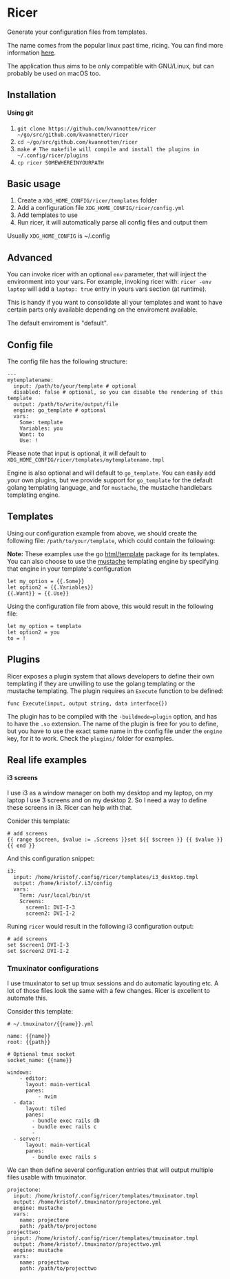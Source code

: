 # Ricer

Generate your configuration files from templates.

The name comes from the popular linux past time, ricing. You can find more information [here](https://wiki.installgentoo.com/index.php/GNU/Linux_ricing).

The application thus aims to be only compatible with GNU/Linux, but can probably be used on macOS too.

## Installation

#### Using git

  1. `git clone https://github.com/kvannotten/ricer ~/go/src/github.com/kvannotten/ricer`
  2. `cd ~/go/src/github.com/kvannotten/ricer`
  3. `make # The makefile will compile and install the plugins in ~/.config/ricer/plugins`
  4. `cp ricer SOMEWHEREINYOURPATH`

## Basic usage

  1. Create a `XDG_HOME_CONFIG/ricer/templates` folder
  2. Add a configuration file `XDG_HOME_CONFIG/ricer/config.yml`
  3. Add templates to use
  4. Run ricer, it will automatically parse all config files and output them
  
Usually `XDG_HOME_CONFIG` is ~/.config
  
## Advanced

You can invoke ricer with an optional `env` parameter, that will inject the environment into your vars. For example, invoking ricer with: `ricer -env laptop` will add a `laptop: true` entry in yours vars section (at runtime).

This is handy if you want to consolidate all your templates and want to have certain parts only available depending on the enviroment available.

The default enviroment is "default".


## Config file

The config file has the following structure:

```
---
mytemplatename:
  input: /path/to/your/template # optional
  disabled: false # optional, so you can disable the rendering of this template
  output: /path/to/write/output/file
  engine: go_template # optional
  vars:
    Some: template
    Variables: you
    Want: to
    Use: !
```

Please note that input is optional, it will default to `XDG_HOME_CONFIG/ricer/templates/mytemplatename.tmpl`

Engine is also optional and will default to `go_template`. You can easily add your own plugins, but we provide support for `go_template` for the default golang templating language, and for `mustache`, the mustache handlebars templating engine.

## Templates

Using our configuration example from above, we should create the following file: `/path/to/your/template`, which could contain the following:


**Note:** These examples use the go [html/template](https://golang.org/pkg/html/template/) package for its templates. You can also choose to use the [mustache](https://mustache.github.io/) templating engine by specifying that engine in your template's configuration

```
let my_option = {{.Some}}
let option2 = {{.Variables}}
{{.Want}} = {{.Use}}
```

Using the configuration file from above, this would result in the following file:

```
let my_option = template
let option2 = you
to = !
```

## Plugins

Ricer exposes a plugin system that allows developers to define their own templating if they are unwilling to use the golang templating or the mustache templating. The plugin requires an `Execute` function to be defined:

```
func Execute(input, output string, data interface{})
```
The plugin has to be compiled with the `-buildmode=plugin` option, and has to have the `.so` extension. The name of the plugin is free for you to define, but you have to use the exact same name in the config file under the `engine` key, for it to work. Check the `plugins/` folder for examples.

## Real life examples

#### i3 screens

I use i3 as a window manager on both my desktop and my laptop, on my laptop I use 3 screens and on my desktop 2. So I need a way to define these screens in i3. Ricer can help with that.

Conider this template:

```
# add screens
{{ range $screen, $value := .Screens }}set ${{ $screen }} {{ $value }}
{{ end }}
```

And this configuration snippet:

```
i3:
  input: /home/kristof/.config/ricer/templates/i3_desktop.tmpl
  output: /home/kristof/.i3/config
  vars:
    Term: /usr/local/bin/st
    Screens:
      screen1: DVI-I-3
      screen2: DVI-I-2
```

Runing `ricer` would result in the following i3 configuration output:

```
# add screens
set $screen1 DVI-I-3
set $screen2 DVI-I-2
```

### Tmuxinator configurations

I use tmuxinator to set up tmux sessions and do automatic layouting etc. A lot of those files look the same with a few changes. Ricer is excellent to automate this.

Consider this template:

```
# ~/.tmuxinator/{{name}}.yml

name: {{name}}
root: {{path}}

# Optional tmux socket
socket_name: {{name}}

windows:
    - editor:
      layout: main-vertical
      panes:
          - nvim
  - data:
      layout: tiled
      panes:
        - bundle exec rails db
        - bundle exec rails c
        - 
  - server:
      layout: main-vertical
      panes:
        - bundle exec rails s
```

We can then define several configuration entries that will output multiple files usable with tmuxinator.

```
projectone:
  input: /home/kristof/.config/ricer/templates/tmuxinator.tmpl
  output: /home/kristof/.tmuxinator/projectone.yml
  engine: mustache
  vars:
    name: projectone
    path: /path/to/projectone
projecttwo:
  input: /home/kristof/.config/ricer/templates/tmuxinator.tmpl
  output: /home/kristof/.tmuxinator/projecttwo.yml
  engine: mustache
  vars:
    name: projecttwo
    path: /path/to/projecttwo
```
